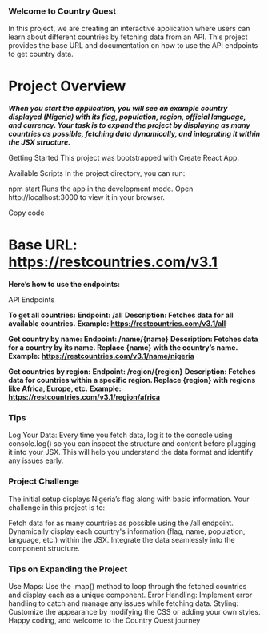 ### Welcome to Country Quest
In this project, we are creating an interactive application where users can learn about different countries by fetching data from an API. This project provides the base URL and documentation on how to use the API endpoints to get country data.

# Project Overview
***When you start the application, you will see an example country displayed (Nigeria) with its flag, population, region, official language, and currency. Your task is to expand the project by displaying as many countries as possible, fetching data dynamically, and integrating it within the JSX structure.***

Getting Started
This project was bootstrapped with Create React App.

Available Scripts
In the project directory, you can run:

npm start
Runs the app in the development mode.
Open http://localhost:3000 to view it in your browser.


Copy code
# Base URL: https://restcountries.com/v3.1
**Here’s how to use the endpoints:**

 API Endpoints

**To get all countries:**
**Endpoint: /all**
**Description: Fetches data for all available countries.**
**Example: https://restcountries.com/v3.1/all**


**Get country by name:**
**Endpoint: /name/{name}**
**Description: Fetches data for a country by its name. Replace {name} with the country’s name.**
**Example: https://restcountries.com/v3.1/name/nigeria**

**Get countries by region:**
**Endpoint: /region/{region}**
**Description: Fetches data for countries within a specific region. Replace {region} with regions like Africa, Europe, etc.**
**Example: https://restcountries.com/v3.1/region/africa**

### Tips
 Log Your Data: Every time you fetch data, log it to the console using console.log() so you can inspect the structure and content before plugging it into your JSX. This will help you understand the data format and identify any issues early.

### Project Challenge
The initial setup displays Nigeria’s flag along with basic information. Your challenge in this project is to:

Fetch data for as many countries as possible using the /all endpoint.
Dynamically display each country's information (flag, name, population, language, etc.) within the JSX.
Integrate the data seamlessly into the component structure.


### Tips on Expanding the Project
Use Maps: Use the .map() method to loop through the fetched countries and display each as a unique component.
Error Handling: Implement error handling to catch and manage any issues while fetching data.
Styling: Customize the appearance by modifying the CSS or adding your own styles.
Happy coding, and welcome to the Country Quest journey